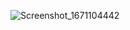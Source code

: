 ![Screenshot_1671104442](https://user-images.githubusercontent.com/114976283/207849664-dac7fb4e-e5ad-49e7-8654-4c178f77e703.png)

